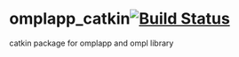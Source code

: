 # omplapp_catkin[![Build Status](https://travis-ci.org/yuzhangbit/omplapp_catkin.svg?branch=master)](https://travis-ci.org/yuzhangbit/omplapp_catkin)
catkin package for omplapp and ompl library
